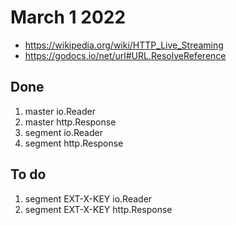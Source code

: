 # March 1 2022

- <https://wikipedia.org/wiki/HTTP_Live_Streaming>
- https://godocs.io/net/url#URL.ResolveReference

## Done

1. master io.Reader
2. master http.Response
3. segment io.Reader
4. segment http.Response

## To do

1. segment EXT-X-KEY io.Reader
2. segment EXT-X-KEY http.Response
